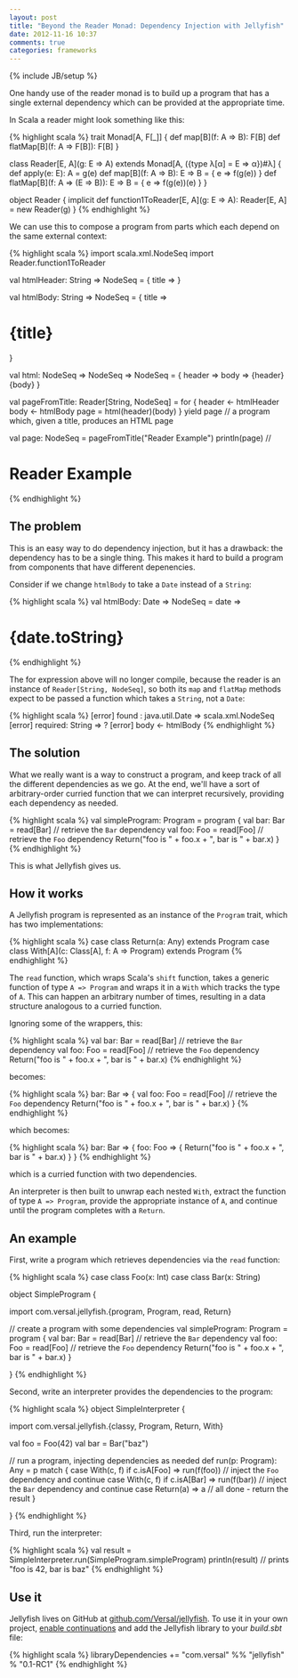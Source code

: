 ```yaml
---
layout: post
title: "Beyond the Reader Monad: Dependency Injection with Jellyfish"
date: 2012-11-16 10:37
comments: true
categories: frameworks
---
```


{% include JB/setup %}

One handy use of the reader monad is to build up a program that has a single external dependency which can be provided at the appropriate time.

In Scala a reader might look something like this:

{% highlight scala %}
trait Monad[A, F[_]] {
  def map[B](f: A => B): F[B]
  def flatMap[B](f: A => F[B]): F[B]
}

class Reader[E, A](g: E => A) extends Monad[A, ({type λ[α] = E => α})#λ] {
  def apply(e: E): A = g(e)
  def map[B](f: A => B): E => B = { e => f(g(e)) }
  def flatMap[B](f: A => (E => B)): E => B = { e => f(g(e))(e) }
}

object Reader {
  implicit def function1ToReader[E, A](g: E => A): Reader[E, A] = new Reader(g)
}
{% endhighlight %}

We can use this to compose a program from parts which each depend on the same external context:

{% highlight scala %}
import scala.xml.NodeSeq
import Reader.function1ToReader

val htmlHeader: String => NodeSeq =
  { title => <head><title>{title}</title></head> }

val htmlBody: String => NodeSeq =
  { title => <body><h1>{title}</h1></body> }

val html: NodeSeq => NodeSeq => NodeSeq =
  { header => body => <html>{header}{body}</html> }

val pageFromTitle: Reader[String, NodeSeq] =
  for {
    header <- htmlHeader
    body   <- htmlBody
    page   =  html(header)(body)
  } yield page // a program which, given a title, produces an HTML page

val page: NodeSeq = pageFromTitle("Reader Example")
println(page) // <html><head><title>Reader Example</title></head><body><h1>Reader Example</h1></body></html>
{% endhighlight %}

## The problem

This is an easy way to do dependency injection, but it has a drawback: the dependency has to be a single thing.  This makes it hard to build a program from components that have different depenencies.

Consider if we change `htmlBody` to take a `Date` instead of a `String`:

{% highlight scala %}
val htmlBody: Date => NodeSeq = date => <body><h1>{date.toString}</h1></body>
{% endhighlight %}

The for expression above will no longer compile, because the reader is an instance of `Reader[String, NodeSeq]`, so both its `map` and `flatMap` methods expect to be passed a function which takes a `String`, not a `Date`:

{% highlight scala %}
[error]  found   : java.util.Date => scala.xml.NodeSeq
[error]  required: String => ?
[error]   body   <- htmlBody
{% endhighlight %}

## The solution

What we really want is a way to construct a program, and keep track of all the different dependencies as we go.  At the end, we'll have a sort of arbitrary-order curried function that we can interpret recursively, providing each dependency as needed.

{% highlight scala %}
val simpleProgram: Program =
  program {
    val bar: Bar = read[Bar]  // retrieve the `Bar` dependency
    val foo: Foo = read[Foo]  // retrieve the `Foo` dependency
    Return("foo is " + foo.x + ", bar is " + bar.x)
  }
{% endhighlight %}

This is what Jellyfish gives us.

## How it works

A Jellyfish program is represented as an instance of the `Program` trait, which has two implementations:

{% highlight scala %}
case class Return(a: Any) extends Program
case class With[A](c: Class[A], f: A => Program) extends Program
{% endhighlight %}

The `read` function, which wraps Scala's `shift` function, takes a generic function of type `A => Program` and wraps it in a `With` which tracks the type of `A`.  This can happen an arbitrary number of times, resulting in a data structure analogous to a curried function.

Ignoring some of the wrappers, this:

{% highlight scala %}
val bar: Bar = read[Bar]  // retrieve the `Bar` dependency
val foo: Foo = read[Foo]  // retrieve the `Foo` dependency
Return("foo is " + foo.x + ", bar is " + bar.x)
{% endhighlight %}

becomes:

{% highlight scala %}
bar: Bar => {
  val foo: Foo = read[Foo]  // retrieve the `Foo` dependency
  Return("foo is " + foo.x + ", bar is " + bar.x)
}
{% endhighlight %}

which becomes:

{% highlight scala %}
bar: Bar => {
  foo: Foo => {
    Return("foo is " + foo.x + ", bar is " + bar.x)
  }
}
{% endhighlight %}

which is a curried function with two dependencies.

An interpreter is then built to unwrap each nested `With`, extract the function of type `A => Program`, provide the appropriate instance of `A`, and continue until the program completes with a `Return`.


## An example

First, write a program which retrieves dependencies via the `read` function:

{% highlight scala %}
case class Foo(x: Int)
case class Bar(x: String)

object SimpleProgram {

  import com.versal.jellyfish.{program, Program, read, Return}

  // create a program with some dependencies
  val simpleProgram: Program =
   program {
      val bar: Bar = read[Bar]  // retrieve the `Bar` dependency
      val foo: Foo = read[Foo]  // retrieve the `Foo` dependency
      Return("foo is " + foo.x + ", bar is " + bar.x)
    }

}
{% endhighlight %}

Second, write an interpreter provides the dependencies to the program:

{% highlight scala %}
object SimpleInterpreter {

  import com.versal.jellyfish.{classy, Program, Return, With}

  val foo = Foo(42)
  val bar = Bar("baz")

  // run a program, injecting dependencies as needed
  def run(p: Program): Any =
    p match {
      case With(c, f) if c.isA[Foo] => run(f(foo)) // inject the `Foo` dependency and continue
      case With(c, f) if c.isA[Bar] => run(f(bar)) // inject the `Bar` dependency and continue
      case Return(a)                => a           // all done - return the result
    }

}
{% endhighlight %}

Third, run the interpreter:

{% highlight scala %}
val result = SimpleInterpreter.run(SimpleProgram.simpleProgram)
println(result) // prints "foo is 42, bar is baz"
{% endhighlight %}

## Use it

Jellyfish lives on GitHub at [github.com/Versal/jellyfish](https://github.com/Versal/jellyfish).  To use it in your own project, [enable continuations](http://www.scala-sbt.org/release/docs/Detailed-Topics/Compiler-Plugins.html#continuations-plugin-example) and add the Jellyfish library to your _build.sbt_ file:

{% highlight scala %}
libraryDependencies += "com.versal" %% "jellyfish" % "0.1-RC1"
{% endhighlight %}
